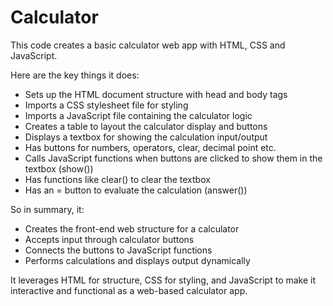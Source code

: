 # Calculator

This code creates a basic calculator web app with HTML, CSS and JavaScript.

Here are the key things it does:

- Sets up the HTML document structure with head and body tags
- Imports a CSS stylesheet file for styling
- Imports a JavaScript file containing the calculator logic
- Creates a table to layout the calculator display and buttons
- Displays a textbox for showing the calculation input/output 
- Has buttons for numbers, operators, clear, decimal point etc. 
- Calls JavaScript functions when buttons are clicked to show them in the textbox (show())
- Has functions like clear() to clear the textbox
- Has an = button to evaluate the calculation (answer())

So in summary, it:

- Creates the front-end web structure for a calculator 
- Accepts input through calculator buttons 
- Connects the buttons to JavaScript functions
- Performs calculations and displays output dynamically

It leverages HTML for structure, CSS for styling, and JavaScript to make it interactive and functional as a web-based calculator app.
